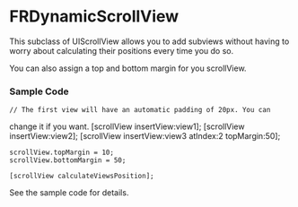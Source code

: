 # FRDynamicScrollView

This subclass of UIScrollView allows you to add subviews without having
to worry about calculating their positions every time you do so.

You can also assign a top and bottom margin for you scrollView.

### Sample Code

    // The first view will have an automatic padding of 20px. You can
change it if you want.
    [scrollView insertView:view1];
    [scrollView insertView:view2];
    [scrollView insertView:view3 atIndex:2 topMargin:50];
    
    scrollView.topMargin = 10;
    scrollView.bottomMargin = 50;
    
    [scrollView calculateViewsPosition];



See the sample code for details.
